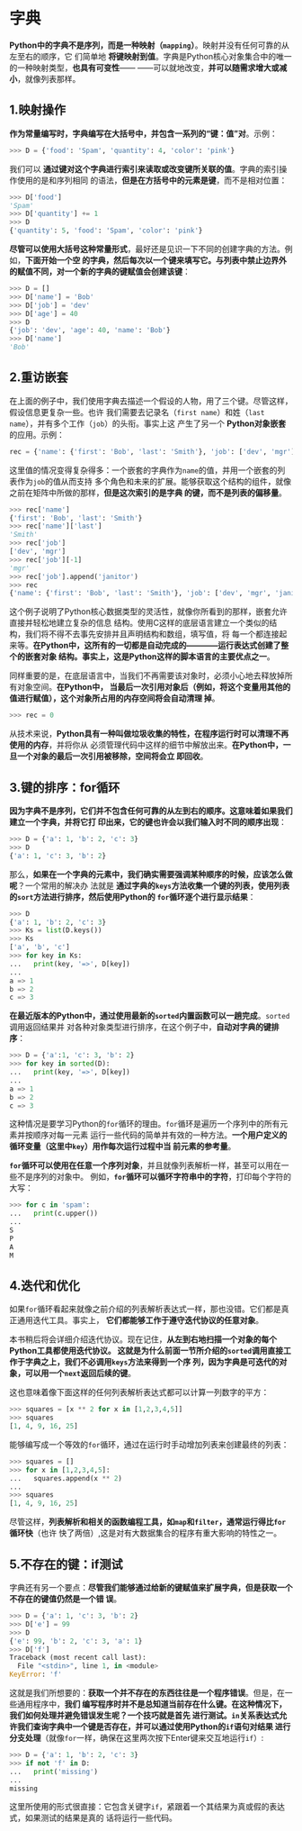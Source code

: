 字典
================================================================================
**Python中的字典不是序列，而是一种映射（`mapping`）**。映射并没有任何可靠的从左至右的顺序，它
们简单地 **将键映射到值**。字典是Python核心对象集合中的唯一的一种映射类型，**也具有可变性**——
——可以就地改变，**并可以随需求增大或减小**，就像列表那样。

## 1.映射操作
**作为常量编写时，字典编写在大括号中，并包含一系列的“键：值”对**。示例：
```python
>>> D = {'food': 'Spam', 'quantity': 4, 'color': 'pink'}
```
我们可以 **通过键对这个字典进行索引来读取或改变键所关联的值**。字典的索引操作使用的是和序列相同
的语法，**但是在方括号中的元素是键**，而不是相对位置：
```python
>>> D['food']
'Spam'
>>> D['quantity'] += 1
>>> D
{'quantity': 5, 'food': 'Spam', 'color': 'pink'}
```
**尽管可以使用大括号这种常量形式**，最好还是见识一下不同的创建字典的方法。例如，**下面开始一个空
的字典，然后每次以一个键来填写它。与列表中禁止边界外的赋值不同，对一个新的字典的键赋值会创建该键**：
```python
>>> D = []
>>> D['name'] = 'Bob'
>>> D['job'] = 'dev'
>>> D['age'] = 40
>>> D
{'job': 'dev', 'age': 40, 'name': 'Bob'}
>>> D['name']
'Bob'
```

## 2.重访嵌套
在上面的例子中，我们使用字典去描述一个假设的人物，用了三个键。尽管这样，假设信息更复杂一些。也许
我们需要去记录名（`first name`）和姓（`last name`），并有多个工作（`job`）的头衔。事实上这
产生了另一个 **Python对象嵌套** 的应用。示例：
```python
rec = {'name': {'first': 'Bob', 'last': 'Smith'}, 'job': ['dev', 'mgr'], 'age': 40.5}
```
这里值的情况变得复杂得多：一个嵌套的字典作为`name`的值，并用一个嵌套的列表作为`job`的值从而支持
多个角色和未来的扩展。能够获取这个结构的组件，就像之前在矩阵中所做的那样，**但是这次索引的是字典
的键，而不是列表的偏移量**。
```python
>>> rec['name']
{'first': 'Bob', 'last': 'Smith'}
>>> rec['name']['last']
'Smith'
>>> rec['job']
['dev', 'mgr']
>>> rec['job'][-1]
'mgr'
>>> rec['job'].append('janitor')
>>> rec
{'name': {'first': 'Bob', 'last': 'Smith'}, 'job': ['dev', 'mgr', 'janitor'], 'age': 40.5}
```
这个例子说明了Python核心数据类型的灵活性，就像你所看到的那样，嵌套允许直接并轻松地建立复杂的信息
结构。使用C这样的底层语言建立一个类似的结构，我们将不得不去事先安排并且声明结构和数组，填写值，将
每一个都连接起来等。**在Python中，这所有的一切都是自动完成的————运行表达式创建了整个的嵌套对象
结构。事实上，这是Python这样的脚本语言的主要优点之一**。

同样重要的是，在底层语言中，当我们不再需要该对象时，必须小心地去释放掉所有对象空间。**在Python中，
当最后一次引用对象后（例如，将这个变量用其他的值进行赋值），这个对象所占用的内存空间将会自动清理
掉**。
```python
>>> rec = 0
```
从技术来说，**Python具有一种叫做垃圾收集的特性，在程序运行时可以清理不再使用的内存**，并将你从
必须管理代码中这样的细节中解放出来。**在Python中，一旦一个对象的最后一次引用被移除，空间将会立
即回收**。

## 3.键的排序：for循环
**因为字典不是序列，它们并不包含任何可靠的从左到右的顺序。这意味着如果我们建立一个字典，并将它打
印出来，它的键也许会以我们输入时不同的顺序出现**：
```python
>>> D = {'a': 1, 'b': 2, 'c': 3}
>>> D
{'a': 1, 'c': 3, 'b': 2}
```
那么，**如果在一个字典的元素中，我们确实需要强调某种顺序的时候，应该怎么做呢**？一个常用的解决办
法就是 **通过字典的`keys`方法收集一个键的列表，使用列表的`sort`方法进行排序，然后使用Python的
`for`循环逐个进行显示结果**：
```python
>>> D
{'a': 1, 'b': 2, 'c': 3}
>>> Ks = list(D.keys())
>>> Ks
['a', 'b', 'c']
>>> for key in Ks:
...   print(key, '=>', D[key])
...
a => 1
b => 2
c => 3
```
**在最近版本的Python中，通过使用最新的`sorted`内置函数可以一趟完成**。`sorted`调用返回结果并
对各种对象类型进行排序，在这个例子中，**自动对字典的键排序**：
```python
>>> D = {'a':1, 'c': 3, 'b': 2}
>>> for key in sorted(D):
...   print(key, '=>', D[key])
...   
a => 1
b => 2
c => 3
```
这种情况是要学习Python的`for`循环的理由。`for`循环是遍历一个序列中的所有元素并按顺序对每一元素
运行一些代码的简单并有效的一种方法。**一个用户定义的循环变量（这里中`key`）用作每次运行过程中当
前元素的参考量**。

**`for`循环可以使用在任意一个序列对象**，并且就像列表解析一样，甚至可以用在一些不是序列的对象中。
例如，**`for`循环可以循环字符串中的字符**，打印每个字符的大写：
```python
>>> for c in 'spam':
...   print(c.upper())
...
S
P
A
M
```

## 4.迭代和优化
如果`for`循环看起来就像之前介绍的列表解析表达式一样，那也没错。它们都是真正通用迭代工具。事实上，
**它们都能够工作于遵守迭代协议的任意对象**。

本书稍后将会详细介绍迭代协议。现在记住，**从左到右地扫描一个对象的每个Python工具都使用迭代协议。
这就是为什么前面一节所介绍的`sorted`调用直接工作于字典之上，我们不必调用`keys`方法来得到一个序
列，因为字典是可迭代的对象，可以用一个`next`返回后续的键**。

这也意味着像下面这样的任何列表解析表达式都可以计算一列数字的平方：
```python
>>> squares = [x ** 2 for x in [1,2,3,4,5]]
>>> squares
[1, 4, 9, 16, 25]
```
能够编写成一个等效的`for`循环，通过在运行时手动增加列表来创建最终的列表：
```python
>>> squares = []
>>> for x in [1,2,3,4,5]:
...   squares.append(x ** 2)
...
>>> squares
[1, 4, 9, 16, 25]
```
尽管这样，**列表解析和相关的函数编程工具，如`map`和`filter`，通常运行得比`for`循环快**（也许
快了两倍）,这是对有大数据集合的程序有重大影响的特性之一。

## 5.不存在的键：if测试
字典还有另一个要点：**尽管我们能够通过给新的键赋值来扩展字典，但是获取一个不存在的键值仍然是一个错
误**。
```python
>>> D = {'a': 1, 'c': 3, 'b': 2}
>>> D['e'] = 99
>>> D
{'e': 99, 'b': 2, 'c': 3, 'a': 1}
>>> D['f']
Traceback (most recent call last):
  File "<stdin>", line 1, in <module>
KeyError: 'f'
```
这就是我们所想要的：**获取一个并不存在的东西往往是一个程序错误**。但是，在一些通用程序中，**我们
编写程序时并不是总知道当前存在什么键。在这种情况下，我们如何处理并避免错误发生呢？一个技巧就是首先
进行测试。`in`关系表达式允许我们查询字典中一个键是否存在，并可以通过使用Python的`if`语句对结果
进行分支处理**（就像`for`一样，确保在这里两次按下Enter键来交互地运行`if`）:
```python
>>> D = {'a': 1, 'b': 2, 'c': 3}
>>> if not 'f' in D:
...   print('missing')
...
missing
```
这里所使用的形式很直接：它包含关键字`if`，紧跟着一个其结果为真或假的表达式，如果测试的结果是真的
话将运行一些代码。
